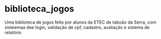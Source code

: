 # biblioteca_jogos
Uma biblioteca de jogos feito por alunos da ETEC de taboão da Serra, com sisteemaa dee login, validação de cpf, cadastro, avaliação e sistema de relatório

